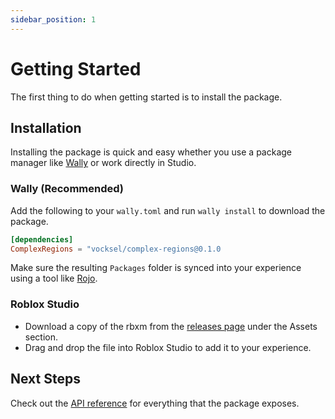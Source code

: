 ```yaml
---
sidebar_position: 1
---
```


# Getting Started

The first thing to do when getting started is to install the package.

## Installation

Installing the package is quick and easy whether you use a package manager like [Wally](https://github.com/UpliftGames/wally) or work directly in Studio.

### Wally (Recommended)

Add the following to your `wally.toml` and run `wally install` to download the package.

```toml
[dependencies]
ComplexRegions = "vocksel/complex-regions@0.1.0
```

Make sure the resulting `Packages` folder is synced into your experience using a tool like [Rojo](https://github.com/rojo-rbx/rojo/).

### Roblox Studio

* Download a copy of the rbxm from the [releases page](https://github.com/vocksel/complex-regions/releases/latest) under the Assets section.
* Drag and drop the file into Roblox Studio to add it to your experience.

## Next Steps

Check out the [API reference](/api/ComplexRegions) for everything that the package exposes.